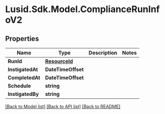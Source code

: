 # Lusid.Sdk.Model.ComplianceRunInfoV2

## Properties

Name | Type | Description | Notes
------------ | ------------- | ------------- | -------------
**RunId** | [**ResourceId**](ResourceId.md) |  | 
**InstigatedAt** | **DateTimeOffset** |  | 
**CompletedAt** | **DateTimeOffset** |  | 
**Schedule** | **string** |  | 
**InstigatedBy** | **string** |  | 

[[Back to Model list]](../README.md#documentation-for-models) [[Back to API list]](../README.md#documentation-for-api-endpoints) [[Back to README]](../README.md)

